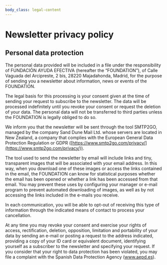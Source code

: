 ```yaml
---
body_class: legal-content
---
```


# Newsletter privacy policy

## Personal data protection

The personal data provided will be included in a file under the responsibility of FUNDACIÓN AYUDA EFECTIVA (hereafter the “FOUNDATION”), of Calle Vaguada del Arcipreste, 2 bis, 28220 Majadahonda, Madrid, for the purpose of sending you a newsletter about information, news or events of the FOUNDATION.

The legal basis for this processing is your consent given at the time of sending your request to subscribe to the newsletter. The data will be processed indefinitely until you revoke your consent or request the deletion of your data. The personal data will not be transferred to third parties unless the FOUNDATION is legally obliged to do so.

We inform you that the newsletter will be sent through the tool SMTP2GO, managed by the company Sand Dune Mail Ltd. whose servers are located in New Zealand, a company that complies with the European General Data Protection Regulation or GDPR ([https://www.smtp2go.com/privacy/](https://www.smtp2go.com/privacy/)).

The tool used to send the newsletter by email will include links and tiny, transparent images that will be associated with your email address. In this way, when you download one of these images or access the links contained in the email, the FOUNDATION can know for statistical purposes whether the email has been opened or whether a link has been accessed from that email. You may prevent these uses by configuring your manager or e-mail program to prevent automated downloading of images, as well as by not accessing the links included in the e-mails you receive.

In each communication, you will be able to opt-out of receiving this type of information through the indicated means of contact to process your cancellation.

At any time you may revoke your consent and exercise your rights of access, rectification, deletion, opposition, limitation and portability of your data by sending an e-mail or posting a request to the address indicated, providing a copy of your ID card or equivalent document, identifying yourself as a subscriber to the newsletter and specifying your request. If you consider that your right to data protection has been violated, you may file a complaint with the Spanish Data Protection Agency (www.aepd.es).
